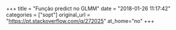 +++
title = "Função predict no GLMM"
date = "2018-01-26 11:17:42"
categories = ["sopt"]
original_url = "https://pt.stackoverflow.com/q/272025"
at_home="no"
+++

